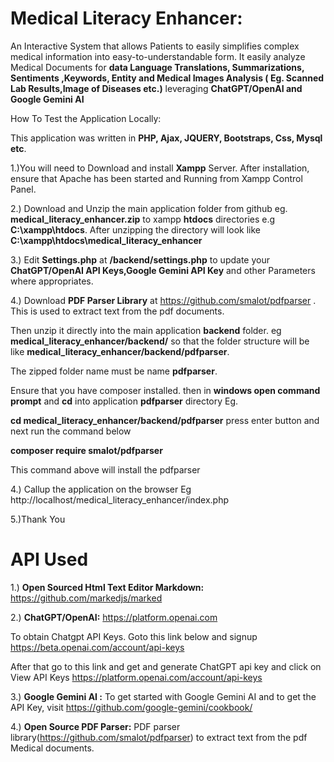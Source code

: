 # Medical Literacy Enhancer:

An Interactive System that allows Patients to easily simplifies complex medical information into easy-to-understandable form.
It easily analyze Medical Documents for **data Language Translations, Summarizations, Sentiments ,Keywords, Entity and Medical Images Analysis
( Eg. Scanned Lab Results,Image of Diseases etc.)** leveraging **ChatGPT/OpenAI and Google Gemini AI**



How To Test the Application Locally:

This application was written in **PHP, Ajax, JQUERY, Bootstraps, Css, Mysql etc**.



1.)You will need to Download and  install **Xampp** Server. After installation, ensure that Apache has been started and Running from 
Xampp Control Panel.

2.) Download and Unzip the main application folder from github eg. **medical_literacy_enhancer.zip** to xampp **htdocs** directories e.g  **C:\xampp\htdocs**.  After unzipping the 
directory will look like  **C:\xampp\htdocs\medical_literacy_enhancer**

3.) Edit **Settings.php** at **/backend/settings.php** to update your **ChatGPT/OpenAI API Keys,Google Gemini API Key** and other Parameters where appropriates.


4.) Download **PDF Parser Library** at https://github.com/smalot/pdfparser   . This is used to extract text from the pdf documents.


Then unzip it directly into the main application **backend** folder. 
eg **medical_literacy_enhancer/backend/** so  that the folder structure will be like **medical_literacy_enhancer/backend/pdfparser**.

The zipped folder name must be name **pdfparser**.
 
Ensure that you have composer installed. then in **windows open command prompt** and **cd** into application **pdfparser** directory Eg.

**cd medical_literacy_enhancer/backend/pdfparser**  press enter  button and next run the command below


**composer require smalot/pdfparser**



This command above will install the pdfparser


4.) Callup the application on the browser Eg http://localhost/medical_literacy_enhancer/index.php

5.)Thank You





# API Used

1.) **Open Sourced Html Text Editor Markdown:** https://github.com/markedjs/marked

2.) **ChatGPT/OpenAI:** https://platform.openai.com

To obtain Chatgpt API Keys. Goto this link below and signup https://beta.openai.com/account/api-keys

After that go to this link and get and generate ChatGPT api key and click on View API Keys https://platform.openai.com/account/api-keys

3.) **Google Gemini AI :**
To get started with Google Gemini AI and to get the API Key, visit https://github.com/google-gemini/cookbook/

4.) **Open Source PDF Parser:** PDF parser library(https://github.com/smalot/pdfparser) to extract text from the pdf Medical documents.
